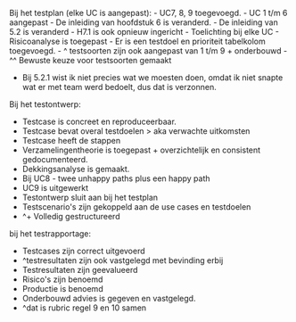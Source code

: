 
Bij het testplan (elke UC is aangepast):
    - UC7, 8, 9 toegevoegd. 
    - UC 1 t/m 6 aangepast
    - De inleiding van hoofdstuk 6 is veranderd.
    - De inleiding van 5.2 is veranderd
    - H7.1 is ook opnieuw ingericht
    - Toelichting bij elke UC
    - Risicoanalyse is toegepast
    - Er is een testdoel en prioriteit tabelkolom toegevoegd.
    - ^ testsoorten zijn ook aangepast van 1 t/m 9 + onderbouwd
    - ^^ Bewuste keuze voor testsoorten gemaakt
   - Bij 5.2.1 wist ik niet precies wat we moesten doen, omdat ik niet snapte wat er met team werd bedoelt, dus dat is verzonnen.

Bij het testontwerp:
   - Testcase is concreet en reproduceerbaar.
   - Testcase bevat overal testdoelen > aka verwachte uitkomsten
   - Testcase heeft de stappen
   - Verzamelingentheorie is toegepast + overzichtelijk en consistent gedocumenteerd.
   - Dekkingsanalyse is gemaakt.
   - Bij UC8 - twee unhappy paths plus een happy path
   - UC9 is uitgewerkt
   - Testontwerp sluit aan bij het testplan
   - Testscenario's zijn gekoppeld aan de use cases en testdoelen
   -    ^+ Volledig gestructureerd

bij het testrapportage:
   - Testcases zijn correct uitgevoerd
   - ^testresultaten zijn ook vastgelegd met bevinding erbij
   - Testresultaten zijn geevalueerd
   - Risico's zijn benoemd
   - Productie is benoemd
   - Onderbouwd advies is gegeven en vastgelegd.
   - ^dat is rubric regel 9 en 10 samen

  

